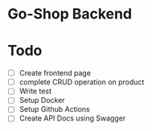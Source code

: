 # Go-Shop Backend

# Todo
- [ ] Create frontend page
- [ ] complete CRUD operation on product
- [ ] Write test
- [ ] Setup Docker
- [ ] Setup Github Actions
- [ ] Create API Docs using Swagger